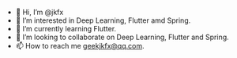 - 👋 Hi, I’m @jkfx
- 👀 I’m interested in Deep Learning, Flutter amd Spring.
- 🌱 I’m currently learning Flutter.
- 💞️ I’m looking to collaborate on Deep Learning, Flutter and Spring.
- 📫 How to reach me geekjkfx@qq.com.

<!---
jkfx/jkfx is a ✨ special ✨ repository because its `README.md` (this file) appears on your GitHub profile.
You can click the Preview link to take a look at your changes.
--->
